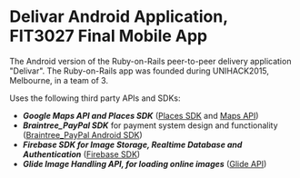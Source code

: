 # Delivar Android Application, FIT3027 Final Mobile App
The Android version of the Ruby-on-Rails peer-to-peer delivery application "Delivar". The Ruby-on-Rails app was founded during UNIHACK2015, Melbourne, in a team of 3.

Uses the following third party APIs and SDKs:
- ***Google Maps API and Places SDK*** (<a href="https://developers.google.com/places/android-api/autocomplete">Places SDK</a> and <a href="https://developers.google.com/maps/documentation/android-sdk/intro">Maps API</a>)
- ***Braintree_PayPal SDK*** for payment system design and functionality (<a href="https://developers.braintreepayments.com/guides/paypal/overview/android/v2">Braintree_PayPal Android SDK</a>)
- ***Firebase SDK for Image Storage, Realtime Database and Authentication*** (<a href="https://firebase.google.com/">Firebase SDK</a>)
- ***Glide Image Handling API, for loading online images*** (<a href="bumptech.gitub.io/glide">Glide API</a>)
